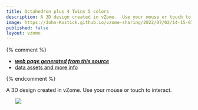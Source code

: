 ```yaml
---
title: Octahedron plus 4 Twins 5 colors
description: A 3D design created in vZome.  Use your mouse or touch to interact.
image: https://John-Kostick.github.io/vzome-sharing/2022/07/02/14-15-07-Octahedron-plus-4-Twins-5-colors/Octahedron-plus-4-Twins-5-colors.png
published: false
layout: vzome
---
```


{% comment %}
 - [***web page generated from this source***](<https://John-Kostick.github.io/vzome-sharing/2022/07/02/Octahedron-plus-4-Twins-5-colors-14-15-07.html>)
 - [data assets and more info](<https://github.com/John-Kostick/vzome-sharing/tree/main/2022/07/02/14-15-07-Octahedron-plus-4-Twins-5-colors/>)
 
{% endcomment %}

A 3D design created in vZome.  Use your mouse or touch to interact.

<vzome-viewer style="width: 87%; height: 60vh; margin: 5%"
       src="https://John-Kostick.github.io/vzome-sharing/2022/07/02/14-15-07-Octahedron-plus-4-Twins-5-colors/Octahedron-plus-4-Twins-5-colors.vZome" >
  <img src="https://John-Kostick.github.io/vzome-sharing/2022/07/02/14-15-07-Octahedron-plus-4-Twins-5-colors/Octahedron-plus-4-Twins-5-colors.png" />
</vzome-viewer>